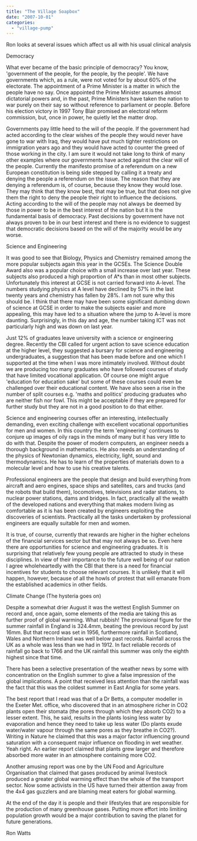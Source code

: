```yaml
---
title: "The Village Soapbox"
date: "2007-10-01"
categories: 
  - "village-pump"
---
```


Ron looks at several issues which affect us all with his usual clinical analysis

Democracy

What ever became of the basic principle of democracy? You know, 'government of the people, for the people, by the people'. We have governments which, as a rule, were not voted for by about 60% of the electorate. The appointment of a Prime Minister is a matter in which the people have no say. Once appointed the Prime Minister assumes almost dictatorial powers and, in the past, Prime Ministers have taken the nation to war purely on their say so without reference to parliament or people. Before his election victory in 1997 Tony Blair promised an electoral reform commission, but, once in power, he quietly let the matter drop.

Governments pay little heed to the will of the people. If the government had acted according to the clear wishes of the people they would never have gone to war with Iraq, they would have put much tighter restrictions on immigration years ago and they would have acted to counter the greed of those working in the city. I am sure it would not take long to think of many other examples where our governments have acted against the clear will of the people. Currently the manifesto promise of a referendum on a new European constitution is being side stepped by calling it a treaty and denying the people a referendum on the issue. The reason that they are denying a referendum is, of course, because they know they would lose. They may think that they know best, that may be true, but that does not give them the right to deny the people their right to influence the decisions. Acting according to the will of the people may not always be deemed by those in power to be in the best interest of the nation but it is the fundamental basis of democracy. Past decisions by government have not always proven to be in our best interest and there is no evidence to suggest that democratic decisions based on the will of the majority would be any worse.

Science and Engineering

It was good to see that Biology, Physics and Chemistry remained among the more popular subjects again this year in the GCSEs. The Science Double Award also was a popular choice with a small increase over last year. These subjects also produced a high proportion of A\*s than in most other subjects. Unfortunately this interest at GCSE is not carried forward into A-level. The numbers studying physics at A level have declined by 57% in the last twenty years and chemistry has fallen by 28%. I am not sure why this should be. I think that there may have been some significant dumbing down of science at GCSE in order to make the subjects easier and more appealing, this may have led to a situation where the jump to A-level is more daunting. Surprisingly, in this day and age, the number taking ICT was not particularly high and was down on last year.

Just 12% of graduates leave university with a science or engineering degree. Recently the CBI called for urgent action to save science education at the higher level, they suggested a bursary for science and engineering undergraduates, a suggestion that has been made before and one which I supported at the time when I was more intimately involved. Without doubt we are producing too many graduates who have followed courses of study that have limited vocational application. Of course one might argue 'education for education sake' but some of these courses could even be challenged over their educational content. We have also seen a rise in the number of split courses e.g. 'maths and politics' producing graduates who are neither fish nor fowl. This might be acceptable if they are prepared for further study but they are not in a good position to do that either.

Science and engineering courses offer an interesting, intellectually demanding, even exciting challenge with excellent vocational opportunities for men and women. In this country the term 'engineering' continues to conjure up images of oily rags in the minds of many but it has very little to do with that. Despite the power of modern computers, an engineer needs a thorough background in mathematics. He also needs an understanding of the physics of Newtonian dynamics, electricity, light, sound and thermodynamics. He has to learn of the properties of materials down to a molecular level and how to use his creative talents.

Professional engineers are the people that design and build everything from aircraft and aero engines, space ships and satellites, cars and trucks (and the robots that build them), locomotives, televisions and radar stations, to nuclear power stations, dams and bridges. In fact, practically all the wealth of the developed nations and everything that makes modern living as comfortable as it is has been created by engineers exploiting the discoveries of scientists. Practically all the tasks undertaken by professional engineers are equally suitable for men and women.

It is true, of course, currently that rewards are higher in the higher echelons of the financial services sector but that may not always be so. Even here there are opportunities for science and engineering graduates. It is surprising that relatively few young people are attracted to study in these disciplines. In view of their importance to the future well being of our nation I agree wholeheartedly with the CBI that there is a need for financial incentives for students to choose relevant courses. It is unlikely that it will happen, however, because of all the howls of protest that will emanate from the established academics in other fields.

Climate Change (The hysteria goes on)

Despite a somewhat drier August it was the wettest English Summer on record and, once again, some elements of the media are taking this as further proof of global warming. What rubbish! The provisional figure for the summer rainfall in England is 324.4mm, beating the previous record by just 16mm. But that record was set in 1956, furthermore rainfall in Scotland, Wales and Northern Ireland was well below past records. Rainfall across the UK as a whole was less than we had in 1912. In fact reliable records of rainfall go back to 1766 and the UK rainfall this summer was only the eighth highest since that time.

There has been a selective presentation of the weather news by some with concentration on the English summer to give a false impression of the global implications. A point that received less attention than the rainfall was the fact that this was the coldest summer in East Anglia for some years.

The best report that I read was that of a Dr Betts, a computer modeller in the Exeter Met. office, who discovered that in an atmosphere richer in CO2 plants open their stomata (the pores through which they absorb CO2) to a lesser extent. This, he said, results in the plants losing less water by evaporation and hence they need to take up less water (Do plants exude water/water vapour through the same pores as they breathe in CO2?). Writing in Nature he claimed that this was a major factor influencing ground saturation with a consequent major influence on flooding in wet weather. Yeah right. An earlier report claimed that plants grew larger and therefore absorbed more water in an atmosphere containing more CO2.

Another amusing report was one by the UN Food and Agriculture Organisation that claimed that gases produced by animal livestock produced a greater global warming effect than the whole of the transport sector. Now some activists in the US have turned their attention away from the 4x4 gas guzzlers and are blaming meat eaters for global warming.

At the end of the day it is people and their lifestyles that are responsible for the production of many greenhouse gases. Putting more effort into limiting population growth would be a major contribution to saving the planet for future generations.

Ron Watts
